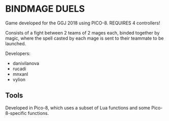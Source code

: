 # BINDMAGE DUELS

Game developed for the GGJ 2018 using PICO-8. REQUIRES 4 controllers!

Consists of a fight between 2 teams of 2 mages each, binded together by magic, where the spell casted by each mage is sent to their teammate to be launched.

Developers:
 * danivilanova
 * rucadi
 * mnxanl
 * vylion

## Tools

Developed in Pico-8, which uses a subset of Lua functions and some Pico-8-specific functions.
